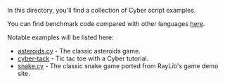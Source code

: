 In this directory, you'll find a collection of Cyber script examples.

You can find benchmark code compared with other languages [here](https://github.com/fubark/cyber/tree/master/test/bench).

Notable examples will be listed here:
- [asteroids.cy](https://github.com/fubark/ray-cyber/blob/master/examples/asteroids.cys) - The classic asteroids game.
- [cyber-tack](https://github.com/sts10/cyber-tack) - Tic tac toe with a Cyber tutorial.
- [snake.cy](https://github.com/fubark/ray-cyber/blob/master/examples/snake.cys) - The classic snake game ported from RayLib's game demo site.